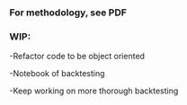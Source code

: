 ### For methodology, see PDF
### WIP: 
-Refactor code to be object oriented 

-Notebook of backtesting

-Keep working on more thorough backtesting
